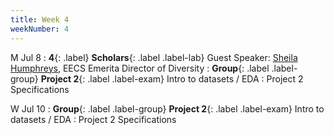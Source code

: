 ```yaml
---
title: Week 4
weekNumber: 4
---
```


M Jul 8
: **4**{: .label} **Scholars**{: .label .label-lab} Guest Speaker: [Sheila Humphreys](https://eecs.berkeley.edu/about/history/notable-women/humphreys), EECS Emerita Director of Diversity
: **Group**{: .label .label-group} **Project 2**{: .label .label-exam} Intro to datasets / EDA
  : Project 2 Specifications

W Jul 10
: **Group**{: .label .label-group} **Project 2**{: .label .label-exam} Intro to datasets / EDA
  : Project 2 Specifications

